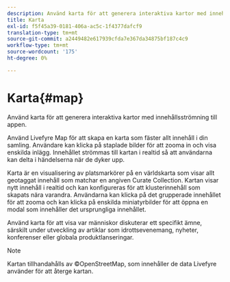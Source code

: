 ```yaml
---
description: Använd karta för att generera interaktiva kartor med innehållsströmning till appen.
title: Karta
exl-id: f5f45a39-0181-406a-ac5c-1f4377dafcf9
translation-type: tm+mt
source-git-commit: a2449482e617939cfda7e367da34875bf187c4c9
workflow-type: tm+mt
source-wordcount: '175'
ht-degree: 0%

---
```


# Karta{#map}

Använd karta för att generera interaktiva kartor med innehållsströmning till appen.

Använd Livefyre Map för att skapa en karta som fäster allt innehåll i din samling. Användare kan klicka på staplade bilder för att zooma in och visa enskilda inlägg. Innehållet strömmas till kartan i realtid så att användarna kan delta i händelserna när de dyker upp.

Karta är en visualisering av platsmarkörer på en världskarta som visar allt geotaggat innehåll som matchar en angiven Curate Collection. Kartan visar nytt innehåll i realtid och kan konfigureras för att klusterinnehåll som skapats nära varandra. Användarna kan klicka på det grupperade innehållet för att zooma och kan klicka på enskilda miniatyrbilder för att öppna en modal som innehåller det ursprungliga innehållet.

Använd karta för att visa var människor diskuterar ett specifikt ämne, särskilt under utveckling av artiklar som idrottsevenemang, nyheter, konferenser eller globala produktlanseringar.

>[!NOTE]
>
>Kartan tillhandahålls av ©OpenStreetMap, som innehåller de data Livefyre använder för att återge kartan.
